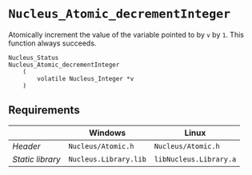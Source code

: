 # `Nucleus_Atomic_decrementInteger`

Atomically increment the value of the variable pointed to by `v` by `1`.
This function always succeeds.
```
Nucleus_Status
Nucleus_Atomic_decrementInteger
    (
        volatile Nucleus_Integer *v
    )
```

## Requirements

|                      | Windows                  | Linux                     |
|----------------------|--------------------------|---------------------------|
| *Header*             | `Nucleus/Atomic.h`       | `Nucleus/Atomic.h`        |
| *Static library*     | `Nucleus.Library.lib`    | `libNucleus.Library.a`    |
